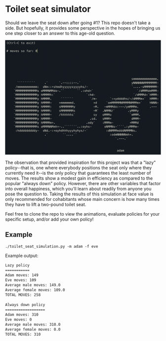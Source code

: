 # Toilet seat simulator

Should we leave the seat down after going #1? This repo doesn't take a side. But hopefully, it provides some perspective in the hopes of bringing us one step closer to an answer to this age-old question.

![](https://github.com/AitanG/toilet-seat-simulation/blob/master/screenshot.png)

The observation that provided inspiration for this project was that a "lazy" policy--that is, one where everybody positions the seat only where they currently need it--is the only policy that guarantees the least number of moves. The results show a modest gain in efficiency as compared to the popular "always down" policy. However, there are other variables that factor into overall happiness, which you'll learn about readily from anyone you pose the question to. Taking the results of this simulation at face value is only recommended for cohabitants whose main concern is how many times they have to lift a two-pound toilet seat.

Feel free to clone the repo to view the animations, evaluate policies for your specific setup, and/or add your own policy!

## Example

	./toilet_seat_simulation.py -m adam -f eve
	
Example output:

	Lazy policy
	===========
	Adam moves: 149
	Eve moves: 109
	Average male moves: 149.0
	Average female moves: 109.0
	TOTAL MOVES: 258

	Always down policy
	==================
	Adam moves: 310
	Eve moves: 0
	Average male moves: 310.0
	Average female moves: 0.0
	TOTAL MOVES: 310
